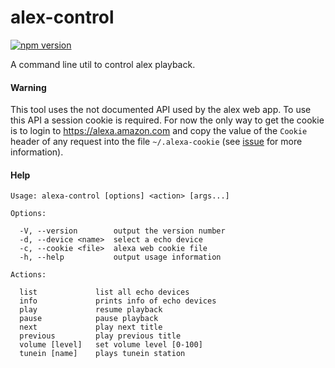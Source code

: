 # alex-control

[![npm version](https://img.shields.io/npm/v/alex-control.svg?style=flat)](https://www.npmjs.com/package/alex-control)

A command line util to control alex playback.

#### Warning

This tool uses the not documented API used by the alex web app.
To use this API a session cookie is required. For now the only way to get the cookie is to login to https://alexa.amazon.com and
copy the value of the `Cookie` header of any request into the file `~/.alexa-cookie` (see [issue](https://github.com/mawi12345/alex-control/issues/1) for more information).

#### Help

    Usage: alexa-control [options] <action> [args...]

    Options:

      -V, --version        output the version number
      -d, --device <name>  select a echo device
      -c, --cookie <file>  alexa web cookie file
      -h, --help           output usage information

    Actions:

      list             list all echo devices
      info             prints info of echo devices
      play             resume playback
      pause            pause playback
      next             play next title
      previous         play previous title
      volume [level]   set volume level [0-100]
      tunein [name]    plays tunein station
